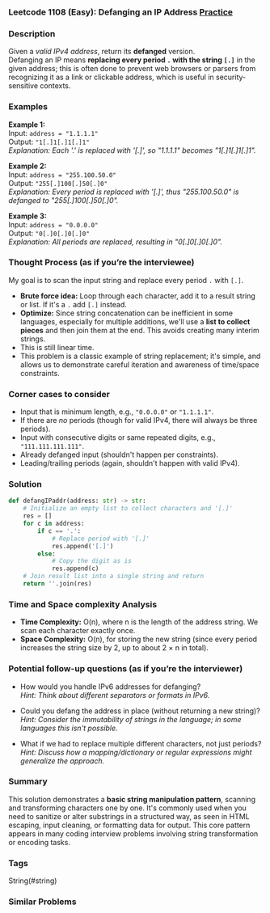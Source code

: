 ### Leetcode 1108 (Easy): Defanging an IP Address [Practice](https://leetcode.com/problems/defanging-an-ip-address)

### Description  
Given a *valid IPv4 address*, return its **defanged** version.  
Defanging an IP means **replacing every period `.` with the string `[.]`** in the given address; this is often done to prevent web browsers or parsers from recognizing it as a link or clickable address, which is useful in security-sensitive contexts.

### Examples  

**Example 1:**  
Input: `address = "1.1.1.1"`  
Output: `"1[.]1[.]1[.]1"`  
*Explanation: Each '.' is replaced with '[.]', so "1.1.1.1" becomes "1[.]1[.]1[.]1".*

**Example 2:**  
Input: `address = "255.100.50.0"`  
Output: `"255[.]100[.]50[.]0"`  
*Explanation: Every period is replaced with '[.]', thus "255.100.50.0" is defanged to "255[.]100[.]50[.]0".*

**Example 3:**  
Input: `address = "0.0.0.0"`  
Output: `"0[.]0[.]0[.]0"`  
*Explanation: All periods are replaced, resulting in "0[.]0[.]0[.]0".*

### Thought Process (as if you’re the interviewee)  
My goal is to scan the input string and replace every period `.` with `[.]`.  

- **Brute force idea:** Loop through each character, add it to a result string or list. If it's a `.` add `[.]` instead.
- **Optimize:** Since string concatenation can be inefficient in some languages, especially for multiple additions, we'll use a **list to collect pieces** and then join them at the end. This avoids creating many interim strings.
- This is still linear time.  
- This problem is a classic example of string replacement; it's simple, and allows us to demonstrate careful iteration and awareness of time/space constraints.

### Corner cases to consider  
- Input that is minimum length, e.g., `"0.0.0.0"` or `"1.1.1.1"`.
- If there are *no* periods (though for valid IPv4, there will always be three periods).
- Input with consecutive digits or same repeated digits, e.g., `"111.111.111.111"`.
- Already defanged input (shouldn't happen per constraints).
- Leading/trailing periods (again, shouldn't happen with valid IPv4).

### Solution

```python
def defangIPaddr(address: str) -> str:
    # Initialize an empty list to collect characters and '[.]'
    res = []
    for c in address:
        if c == '.':
            # Replace period with '[.]'
            res.append('[.]')
        else:
            # Copy the digit as is
            res.append(c)
    # Join result list into a single string and return
    return ''.join(res)
```

### Time and Space complexity Analysis  

- **Time Complexity:** O(n), where n is the length of the address string. We scan each character exactly once.
- **Space Complexity:** O(n), for storing the new string (since every period increases the string size by 2, up to about 2 × n in total).

### Potential follow-up questions (as if you’re the interviewer)  

- How would you handle IPv6 addresses for defanging?  
  *Hint: Think about different separators or formats in IPv6.*

- Could you defang the address in place (without returning a new string)?  
  *Hint: Consider the immutability of strings in the language; in some languages this isn't possible.*

- What if we had to replace multiple different characters, not just periods?  
  *Hint: Discuss how a mapping/dictionary or regular expressions might generalize the approach.*

### Summary  
This solution demonstrates a **basic string manipulation pattern**, scanning and transforming characters one by one. It's commonly used when you need to sanitize or alter substrings in a structured way, as seen in HTML escaping, input cleaning, or formatting data for output. This core pattern appears in many coding interview problems involving string transformation or encoding tasks.

### Tags
String(#string)

### Similar Problems
